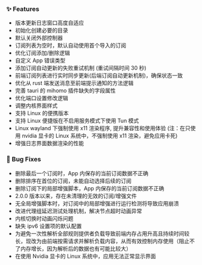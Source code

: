 ### ✨ Features

- 版本更新日志窗口高度自适应
- 初始化创建必要的目录
- 默认关闭外部控制器
- 订阅列表为空时，默认自动使用首个导入的订阅
- 优化订阅添加/删除逻辑
- 自定义 App 错误类型
- 添加订阅自动更新的失败重试机制 (重试间隔时间 30 秒)
- 前端订阅列表进行实时同步更新(后端订阅自动更新机制)，确保状态一致
- 优化从 rust 端发送消息至前端提示通知的方法逻辑
- 完善 tauri 的 mihomo 插件缺失的字段属性
- 优化端口设置修改逻辑
- 调整内核界面样式
- 支持 Linux 的便携版本
- 支持 Linux 便捷版在不启用服务模式下使用 Tun 模式
- Linux wayland 下强制使用 x11 渲染程序, 提升兼容性和使用体验 (注：在只使用 nvidia 显卡的 Linux 系统中，不强制使用 x11 渲染，避免应用卡死)
- 增强日志界面数据渲染的性能

### 🐛 Bug Fixes

- 删除最后一个订阅时，App 内保存的当前订阅数据不正确
- 删除排序在首位的订阅，未能自动选择后续的订阅
- 删除订阅下的局部增强脚本，App 内保存的当前订阅数据不正确
- 2.0.0 版本以来，存在未清理的无效的订阅/增强文件
- 无全局增强脚本时，对订阅中的局部增强进行运行检测将导致应用崩溃
- 改进代理组延迟测试处理机制，解决节点超时动画异常
- 内核切换时动画闪烁问题
- 缺失 ipv6 设置项的默认配置
- 为避免一次性解析全部规则提供者负载导致前端内存占用升高且持续时间较长，现改为由前端按需请求并解析负载内容，从而有效控制内存使用（阻止不了内存增长，因为解析后的数据也有可能比较大）
- 在使用 Nvidia 显卡的 Linux 系统中，应用无法正常显示界面
